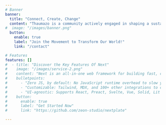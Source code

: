 ```yaml
---
# Banner
banner:
  title: "Connect, Create, Change"
  content: "Thaumazo is a community actively engaged in shaping a sustainable future. Driven by our commitment to the United Nations’ Sustainable Development Goals, we collaborate on innovative projects designed to ensure a healthier, more equitable world for everyone."
#  image: "/images/banner.png"
  button:
    enable: true
    label: "Join the Movement to Transform Our World!"
    link: "/contact"

# Features
features: []
#  - title: "Discover the Key Features Of Next"
#    image: "/images/service-2.png"
#    content: "Next is an all-in-one web framework for building fast, content-focused websites. It offers a range of exciting features for developers and website creators. Some of the key features are:"
#    bulletpoints:
#      - "Zero JS, by default: No JavaScript runtime overhead to slow you down."
#      - "Customizable: Tailwind, MDX, and 100+ other integrations to choose from."
#      - "UI-agnostic: Supports React, Preact, Svelte, Vue, Solid, Lit and more."
#    button:
#      enable: true
#      label: "Get Started Now"
#      link: "https://github.com/zeon-studio/nextplate"

---
```

